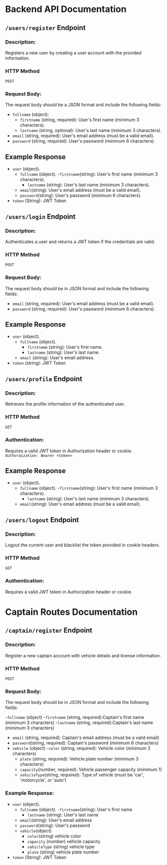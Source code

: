 # Backend API Documentation

##  `/users/register` Endpoint


### Description:
Registers a new user by creating a user account with the provided information.

### HTTP Method

`POST`


### Request Body:
The request body should be a JSON format and include the following fields:

- `fullname` (object):
  - `firstname` (string, required): User's first name (minimum 3 characters).
  - `lastname` (string, optional): User's last name (minimum 3 characters).
- `email` (string, required): User's email address (must be a valid email).
- `password` (string, required): User's password (minimum 6 characters).

## Example Response


- `user` (object).
  - `fullname` (object).
    -`firstname`(string): User's first name (minimum 3 characters).
    - `lastname` (string): User's last name (minimum 3 characters).
  - `email`(string): User's email address (must be a valid email).
  - `password`(string): User's password (minimum 6 characters).
- `token` (String): JWT Token

## `/users/login` Endpoint

### Description:
Authenticates a user and returns a JWT token if the credentials are valid.

### HTTP Method

`POST`

### Request Body:
The request body should be in JSON format and include the following fields:

- `email` (string, required): User's email address (must be a valid email).
- `password` (string, required): User's password (minimum 6 characters).

## Example Response

- `user` (object).
  - `fullname` (object).
    - `firstname` (string): User's first name.
    - `lastname` (string): User's last name.
  - `email` (string): User's email address.
- `token` (string): JWT Token



## `/users/profile` Endpoint

### Description:
Retrieves the profile information of the authenticated user.

### HTTP Method

`GET`

### Authentication:
Requires a valid JWT token in Authorization header or cookie.
`Authoraization: Bearer <token>`

## Example Response

- `user` (object).
  - `fullname` (object).
    -`firstname`(string): User's first name (minimum 3 characters).
    - `lastname` (string): User's last name (minimum 3 characters).
  - `email`(string): User's email address (must be a valid email).



## `/users/logout` Endpoint

### Description:
Logout the current user and blacklist the token provided in cookie headers.

### HTTP Method

`GET`

### Authentication:
Requires a valid JWT token in Authorization header or cookie.

# Captain Routes Documentation

## `/captain/register` Endpoint

### Description:
Register a new captain account with vehicle details and license information.

### HTTP Method
`POST`

### Request Body:
The request body should be in JSON format and include the following fields:

-`fullname` (object)
  -`firstname` (string, required):Captain's first name (minimum 3 characters)
  -`lastname` (string, required):Captain's last name (minimum 3 characters)
- `email` (string, required): Captain's email address (must be a valid email)
- `password`(string, required): Captain's password (minimum 6 characters)
- `vehicle` (object)
   -`color` (string, required): Vehicle color (minimum 3 characters)
   - `plate` (string, required): Vehicle plate number (minimum 3 characters)
   - `capacity`(number, required): Vehicle passenger capacity (minimum 1)
   - `vehicleType`(string, required): Type of vehicle (must be 'car', 'motorcycle', or 'auto')



### Example Response:

- `user` (object).
  - `fullname` (object).
    -`firstname`(string): User's first name 
    - `lastname` (string): User's last name 
  - `email`(string): User's email address   
  - `password`(string): User's password     
  - `vahicle`(object)
    - `color`(string) vehicle color
    - `capacity` (number) vehicle capacity
    - `vahicleType` (string) vehicle type
    - `plate` (string) vehicle plate number
- `token` (String): JWT Token


